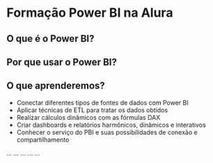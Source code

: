 # Formação Power BI na Alura

## O que é o Power BI?
## Por que usar o Power BI?
## O que aprenderemos?

- Conectar diferentes tipos de fontes de dados com Power BI
- Aplicar técnicas de ETL para tratar os dados obtidos
- Realizar cálculos dinâmicos com as fórmulas DAX
- Criar dashboards e relatórios harmônicos, dinâmicos e interativos
- Conhecer o serviço do PBI e suas possibilidades de conexão e compartilhamento


...
...
...
...
...
